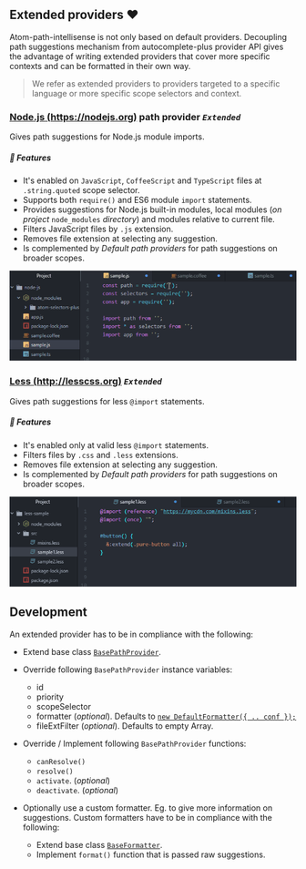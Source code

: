 ## Extended providers ❤
Atom-path-intellisense is not only based on default providers.
Decoupling path suggestions mechanism from autocomplete-plus provider API gives the advantage of writing extended providers that cover more specific contexts and can be formatted in their own way.

> We refer as extended providers to providers targeted to a specific language or more specific scope selectors and context.

### [Node.js (https://nodejs.org)](https://nodejs.org) path provider _`Extended`_
Gives path suggestions for Node.js module imports.
##### :muscle: **_Features_**
- It's enabled on `JavaScript`, `CoffeeScript` and `TypeScript` files at `.string.quoted` scope selector.
- Supports both `require()` and ES6 module `import` statements.
- Provides suggestions for Node.js built-in modules, local modules (_on project_ `node_modules` _directory_) and modules relative to current file.
- Filters JavaScript files by `.js` extension.
- Removes file extension at selecting any suggestion.
- Is complemented by _Default path providers_ for path suggestions on broader scopes.

![](https://raw.githubusercontent.com/apercova/imageio/master/atom-path-intellisense/providers/node_provider.gif)

### [Less (http://lesscss.org)](http://lesscss.org) _`Extended`_
Gives path suggestions for less `@import` statements.
##### :muscle: **_Features_**
- It's enabled only at valid less `@import` statements.
- Filters files by `.css` and `.less` extensions.
- Removes file extension at selecting any suggestion.
- Is complemented by _Default path providers_ for path suggestions on broader scopes.

![](https://raw.githubusercontent.com/apercova/imageio/master/atom-path-intellisense/providers/lesscss_provider.gif)

## Development
An extended provider has to be in compliance with the following:
- Extend base class [`BasePathProvider`](https://github.com/apercova/atom-path-intellisense/blob/master/lib/providers/base-path.provider.js).
- Override following `BasePathProvider` instance variables:
  - id
  - priority
  - scopeSelector
  - formatter (_optional_). Defaults to [`new DefaultFormatter({ .. conf });`](https://github.com/apercova/atom-path-intellisense/blob/master/lib/formatters/default.formatter.js)
  - fileExtFilter (_optional_). Defaults to empty Array.  
- Override / Implement following `BasePathProvider` functions:
  - `canResolve()`
  - `resolve()`
  - `activate`. (_optional_)
  - `deactivate`. (_optional_)  

- Optionally use a custom formatter. Eg. to give more information on suggestions.
  Custom formatters have to be in compliance with the following:
  - Extend base class [`BaseFormatter`](https://github.com/apercova/atom-path-intellisense/blob/master/lib/formatters/base.formatter.js).
  - Implement `format()` function that is passed raw suggestions.  
